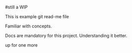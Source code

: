 #still a WIP

This is example git read-me file


Familiar with concepts.

Docs are mandatory for this project. Understanding it better.

up for one more